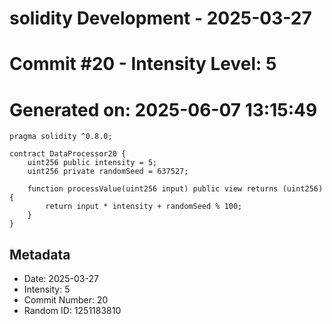 ﻿# solidity Development - 2025-03-27
# Commit #20 - Intensity Level: 5
# Generated on: 2025-06-07 13:15:49
```solidity
pragma solidity ^0.8.0;

contract DataProcessor20 {
    uint256 public intensity = 5;
    uint256 private randomSeed = 637527;

    function processValue(uint256 input) public view returns (uint256) {
        return input * intensity + randomSeed % 100;
    }
}
```
## Metadata
- Date: 2025-03-27
- Intensity: 5
- Commit Number: 20
- Random ID: 1251183810

